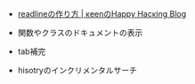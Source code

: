 - [readlineの作り方 | κeenのHappy Hacκing Blog](https://keens.github.io/blog/2016/02/14/readlinenotsukurikata/)

- 関数やクラスのドキュメントの表示
- tab補完
- hisotryのインクリメンタルサーチ

